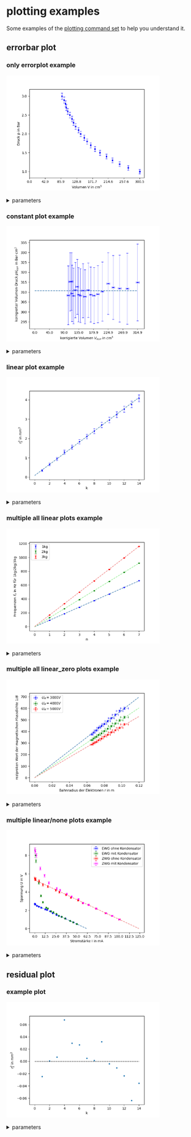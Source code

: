 # plotting examples

Some examples of the [plotting command set](plotting.md) to help you understand it.

## errorbar plot

### only errorplot example

<p align="left">
  <img src="./images/plot_T4_V.png" width="400" title="only errorplot example" alt="only errorplot example">
</p>

<details><summary>parameters</summary>

``` // opening
RAW_DATA_PATH = "data/Grundpraktikum/T4_V.csv"
ERRORBAR_PLOT_PATH = "data/graphics/plot_T4_V.png"
ERRORBAR_PLOT_X_COLUMN = 'V'
ERRORBAR_PLOT_X_ERROR_COLUMN = "u_V"
ERRORBAR_PLOT_Y_COLUMN = "p"
ERRORBAR_PLOT_Y_ERROR_COLUMN = "u_p"
ERRORBAR_PLOT_TITLE = ""
ERRORBAR_PLOT_XLABEL = "Druck p in Bar"
ERRORBAR_PLOT_YLABEL = "Volumen V in $cm^3$"
ERRORBAR_PLOT_XTICKS_NUMBER = 8
ERRORBAR_PLOT_MAX_XTICKS = "auto"
ERRORBAR_PLOT_PLOTLABELS = ""
ERRORBAR_PLOT_MODEL = "none"
ERRORBAR_PLOT_EXTRA_LOG = False
```
</details>

### constant plot example

<p align="left">
  <img src="./images/plot_T4_pV_korr.png" width="400" title="constant plot example" alt="constant plot example">
</p>

<details><summary>parameters</summary>

``` // opening
RAW_DATA_PATH = "data/Grundpraktikum/T4_V.csv"
ERRORBAR_PLOT_PATH = "data/graphics/plot_T4_pV_korr.png"
ERRORBAR_PLOT_X_COLUMN = 'V_korr'
ERRORBAR_PLOT_X_ERROR_COLUMN = "u_V_korr"
ERRORBAR_PLOT_Y_COLUMN = "pV_korr"
ERRORBAR_PLOT_Y_ERROR_COLUMN = "u_pV_korr"
ERRORBAR_PLOT_TITLE = ""
ERRORBAR_PLOT_XLABEL = "korrigierte Volumen $V_{korr}$ in $cm^3$"
ERRORBAR_PLOT_YLABEL = "korrigierter Volumen-Druck $pV_{korr}$ in Bar$\cdot cm^3$"
ERRORBAR_PLOT_XTICKS_NUMBER = 8
ERRORBAR_PLOT_MAX_XTICKS = "auto"
ERRORBAR_PLOT_PLOTLABELS = ""
ERRORBAR_PLOT_MODEL = "constant"
ERRORBAR_PLOT_EXTRA_LOG = False
```
</details>

### linear plot example

<p align="left">
  <img src="./images/plot_O6_bhg.png" width="400" title="linear plot example" alt="linear plot example">
</p>

<details><summary>parameters</summary>

``` // opening
RAW_DATA_PATH = "data/Grundpraktikum/O6_bhg.csv"
ERRORBAR_PLOT_PATH = "data/graphics/plot_O6_bhg.png"
ERRORBAR_PLOT_X_COLUMN = 'k'
ERRORBAR_PLOT_X_ERROR_COLUMN = ""
ERRORBAR_PLOT_Y_COLUMN = "y"
ERRORBAR_PLOT_Y_ERROR_COLUMN = "uy"
ERRORBAR_PLOT_TITLE = ""
ERRORBAR_PLOT_XLABEL = "k"
ERRORBAR_PLOT_YLABEL = "$r_k^2$ in $mm^2$"
ERRORBAR_PLOT_XTICKS_NUMBER = "auto"
ERRORBAR_PLOT_MAX_XTICKS = "auto"
ERRORBAR_PLOT_PLOTLABELS = ""
ERRORBAR_PLOT_MODEL = "linear"
ERRORBAR_PLOT_EXTRA_LOG = False
```
</details>

### multiple all linear plots example

<p align="left">
  <img src="./images/plot_M12_kg.png" width="400" title="multiple all linear plots example" alt="multiple all linear plots example">
</p>

<details><summary>parameters</summary>

``` // opening
RAW_DATA_PATH = "data/Grundpraktikum/M12_kg.csv"
ERRORBAR_PLOT_PATH = "data/graphics/plot_M12_kg.png"
ERRORBAR_PLOT_X_COLUMN = 'n'
ERRORBAR_PLOT_X_ERROR_COLUMN = ""
ERRORBAR_PLOT_Y_COLUMN = ["f_1kg", "f_2kg", "f_3kg"]
ERRORBAR_PLOT_Y_ERROR_COLUMN = ["u_1kg", "u_2kg", "u_3kg"]
ERRORBAR_PLOT_TITLE = ""
ERRORBAR_PLOT_XLABEL = "n"
ERRORBAR_PLOT_YLABEL = "Frequenzen $f_n$ in Hz für 1kg/2kg/3kg"
ERRORBAR_PLOT_XTICKS_NUMBER = 8
ERRORBAR_PLOT_MAX_XTICKS = "auto"
ERRORBAR_PLOT_PLOTLABELS = ["1kg", "2kg", "3kg"]
ERRORBAR_PLOT_MODEL = "linear"
ERRORBAR_PLOT_EXTRA_LOG = False
```
</details>

### multiple all linear_zero plots example

<p align="left">
  <img src="./images/plot_E12_e.png" width="400" title="multiple all linear_zero plots example" alt="multiple all linear_zero plots example">
</p>

<details><summary>parameters</summary>

``` // opening
RAW_DATA_PATH = "data/Grundpraktikum/E12_e.csv"
ERRORBAR_PLOT_PATH = "data/graphics/plot_E12_e.png"
ERRORBAR_PLOT_X_COLUMN = ["r_3000", "r_4000", "r_5000"]
ERRORBAR_PLOT_X_ERROR_COLUMN = ["u_r_3000", "u_r_4000", "u_r_5000"]
ERRORBAR_PLOT_Y_COLUMN = ["1/B_3000", "1/B_4000", "1/B_5000"]
ERRORBAR_PLOT_Y_ERROR_COLUMN = ["u_1/B_3000", "u_1/B_4000", "u_1/B_5000"]
ERRORBAR_PLOT_TITLE = ""
ERRORBAR_PLOT_XLABEL = "Bahnradius der Elektronen $r$ in m"
ERRORBAR_PLOT_YLABEL = "reziproken Wert der magnetischen Flussdichte $1/B$"
ERRORBAR_PLOT_XTICKS_NUMBER = "auto"
ERRORBAR_PLOT_MAX_XTICKS = 0.12
ERRORBAR_PLOT_PLOTLABELS = ["$U_A = 3000 V$", "$U_A = 4000 V$", "$U_A = 5000 V$"]
ERRORBAR_PLOT_MODEL = "linear_zero"
ERRORBAR_PLOT_EXTRA_LOG = False
```
</details>

### multiple linear/none plots example

<p align="left">
  <img src="./images/plot_E5_UI.png" width="400" title="multiple linear/none plots example" alt="multiple linear/none plots example">
</p>

<details><summary>parameters</summary>

``` // opening
RAW_DATA_PATH = "data/Grundpraktikum/E5_UI.csv"
ERRORBAR_PLOT_PATH = "data/graphics/plot_E5_UI.png"
ERRORBAR_PLOT_X_COLUMN = ["I_EoK", "I_EmK", "I_ZoK", "I_ZmK"]
ERRORBAR_PLOT_X_ERROR_COLUMN = ["u_I_EoK", "u_I_EmK", "u_I_ZoK", "u_I_ZmK"]
ERRORBAR_PLOT_Y_COLUMN = ["U_EoK", "U_EmK", "U_ZoK", "U_ZmK"]
ERRORBAR_PLOT_Y_ERROR_COLUMN = ["u_U_EoK", "u_U_EmK", "u_U_ZoK", "u_U_ZmK"]
ERRORBAR_PLOT_TITLE = ""
ERRORBAR_PLOT_XLABEL = "Stromstärke I in mA"
ERRORBAR_PLOT_YLABEL = "Spannung U in V"
ERRORBAR_PLOT_XTICKS_NUMBER = 11
ERRORBAR_PLOT_MAX_XTICKS = 125
ERRORBAR_PLOT_PLOTLABELS = ["EWG ohne Kondensator", "EWG mit Kondensator", "ZWG ohne Kondensator", "ZWG mit Kondensator"]
ERRORBAR_PLOT_MODEL = ["linear", "none", "linear", "none"]
ERRORBAR_PLOT_EXTRA_LOG = True
```
</details>

## residual plot

### example plot

<p align="left">
  <img src="./images/plot_O6_bhg_residual.png" width="400" title="residual plot example" alt="residual plot example">
</p>

<details><summary>parameters</summary>

``` // opening
RAW_DATA_PATH = "data/Grundpraktikum/O6_bhg.csv"
RESIDUAL_PLOT_PATH = "data/graphics/plot_O6_bhg_residual.png"
ERRORBAR_PLOT_X_COLUMN = 'k'
ERRORBAR_PLOT_X_ERROR_COLUMN = ""
ERRORBAR_PLOT_Y_COLUMN = "y"
ERRORBAR_PLOT_Y_ERROR_COLUMN = "uy"
ERRORBAR_PLOT_TITLE = ""
ERRORBAR_PLOT_XLABEL = "k"
ERRORBAR_PLOT_YLABEL = "$r_k^2$ in $mm^2$"
ERRORBAR_PLOT_XTICKS_NUMBER = "auto"
ERRORBAR_PLOT_MAX_XTICKS = "auto"
ERRORBAR_PLOT_MODEL = "linear"
```
</details>
